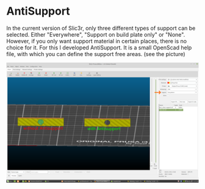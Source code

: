 AntiSupport
===========
In the current version of Slic3r, only three different types of support can be selected. 
Either "Everywhere", "Support on build plate only" or "None". However, if you only want support material in certain places, 
there is no choice for it. For this I developed AntiSupport. It is a small OpenScad help file, with which you can define 
the support free areas. (see the picture)

![use AntiSupport in Slic3r](AntiSupport.png)
